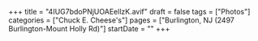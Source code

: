 +++
title = "4IUG7bdoPNjUOAEellzK.avif"
draft = false
tags = ["Photos"]
categories = ["Chuck E. Cheese's"]
pages = ["Burlington, NJ (2497 Burlington-Mount Holly Rd)"]
startDate = ""
+++
